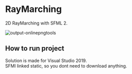 # RayMarching

2D RayMarching with SFML 2.

![output-onlinepngtools](https://user-images.githubusercontent.com/68811145/166293798-3a6b8040-1548-49bf-a651-9a00e518d1ee.png)

How to run project
-----------------------

Solution is made for Visual Studio 2019.  
SFMl linked static, so you dont need to download anything.
